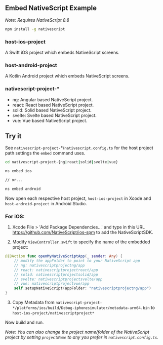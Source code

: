 ## Embed NativeScript Example

*Note: Requires NativeScript 8.8*

```bash
npm install -g nativescript
```

### host-ios-project

A Swift iOS project which embeds NativeScript screens.

### host-android-project

A Kotlin Android project which embeds NativeScript screens.

### nativescript-project-*

- ng: Angular based NativeScript project.
- react: React based NativeScript project.
- solid: Solid based NativeScript project.
- svelte: Svelte based NativeScript project.
- vue: Vue based NativeScript project.

## Try it

See `nativescript-project-`*/`nativescript.config.ts` for the host project path settings the `embed` command uses.

```bash
cd nativescript-project-{ng|react|solid|svelte|vue}

ns embed ios

// or...

ns embed android
```

Now open each respective host project, `host-ios-project` in Xcode and `host-android-project` in Android Studio.

### For iOS:

1. Xcode File > 'Add Package Dependencies...' and type in this URL https://github.com/NativeScript/ios-spm to add the NativeScriptSDK.
   
2. Modify `ViewController.swift` to specify the name of the embedded project:

```swift
@IBAction func openMyNativeScriptApp(_ sender: Any) {
    // modify the appFolder to point to your NativeScript app
    // ng: nativescriptprojectng/app
    // react: nativescriptprojectreact/app
    // solid: nativescriptprojectsolid/app
    // svelte: nativescriptprojectsvelte/app
    // vue: nativescriptprojectvue/app
    self.setupNativeScript(appFolder: "nativescriptprojectng/app")
}
```

3. Copy Metadata from `nativescript-project-*/platforms/ios/build/Debug-iphonesimulator/metadata-arm64.bin` to `host-ios-project/nativescriptproject*`

Now build and run.

*Note: You can also change the project name/folder of the NativeScript project by setting `projectName` to any you prefer in `nativescript.config.ts`.*


